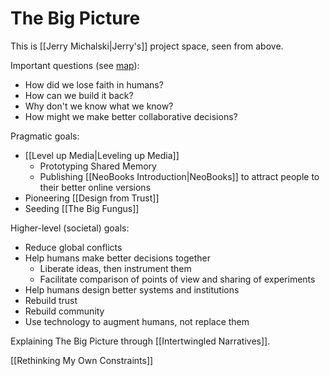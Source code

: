 # The Big Picture

This is [[Jerry Michalski|Jerry's]] project space, seen from above. 

Important questions (see [map](https://bra.in/4j4mGv)):

- How did we lose faith in humans?
- How can we build it back?
- Why don't we know what we know?
- How might we make better collaborative decisions? 

Pragmatic goals:

- [[Level up Media|Leveling up Media]]  
	- Prototyping Shared Memory  
	- Publishing [[NeoBooks Introduction|NeoBooks]] to attract people to their better online versions
- Pioneering [[Design from Trust]]
- Seeding [[The Big Fungus]]

Higher-level (societal) goals:

- Reduce global conflicts
- Help humans make better decisions together
	- Liberate ideas, then instrument them  
	- Facilitate comparison of points of view and sharing of experiments  
- Help humans design better systems and institutions 
- Rebuild trust
- Rebuild community
- Use technology to augment humans, not replace them

Explaining The Big Picture through [[Intertwingled Narratives]]. 

[[Rethinking My Own Constraints]] 